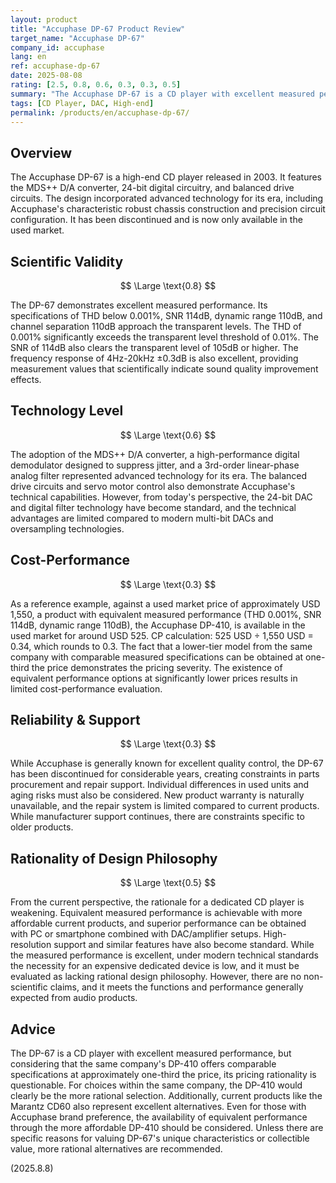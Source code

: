 ```yaml
---
layout: product
title: "Accuphase DP-67 Product Review"
target_name: "Accuphase DP-67"
company_id: accuphase
lang: en
ref: accuphase-dp-67
date: 2025-08-08
rating: [2.5, 0.8, 0.6, 0.3, 0.3, 0.5]
summary: "The Accuphase DP-67 is a CD player with excellent measured performance, but limited cost-performance evaluation due to price differences with lower-tier models of equivalent specifications."
tags: [CD Player, DAC, High-end]
permalink: /products/en/accuphase-dp-67/
---
```

## Overview

The Accuphase DP-67 is a high-end CD player released in 2003. It features the MDS++ D/A converter, 24-bit digital circuitry, and balanced drive circuits. The design incorporated advanced technology for its era, including Accuphase's characteristic robust chassis construction and precision circuit configuration. It has been discontinued and is now only available in the used market.

## Scientific Validity

$$ \Large \text{0.8} $$

The DP-67 demonstrates excellent measured performance. Its specifications of THD below 0.001%, SNR 114dB, dynamic range 110dB, and channel separation 110dB approach the transparent levels. The THD of 0.001% significantly exceeds the transparent level threshold of 0.01%. The SNR of 114dB also clears the transparent level of 105dB or higher. The frequency response of 4Hz-20kHz ±0.3dB is also excellent, providing measurement values that scientifically indicate sound quality improvement effects.

## Technology Level

$$ \Large \text{0.6} $$

The adoption of the MDS++ D/A converter, a high-performance digital demodulator designed to suppress jitter, and a 3rd-order linear-phase analog filter represented advanced technology for its era. The balanced drive circuits and servo motor control also demonstrate Accuphase's technical capabilities. However, from today's perspective, the 24-bit DAC and digital filter technology have become standard, and the technical advantages are limited compared to modern multi-bit DACs and oversampling technologies.

## Cost-Performance

$$ \Large \text{0.3} $$

As a reference example, against a used market price of approximately USD 1,550, a product with equivalent measured performance (THD 0.001%, SNR 114dB, dynamic range 110dB), the Accuphase DP-410, is available in the used market for around USD 525. CP calculation: 525 USD ÷ 1,550 USD = 0.34, which rounds to 0.3. The fact that a lower-tier model from the same company with comparable measured specifications can be obtained at one-third the price demonstrates the pricing severity. The existence of equivalent performance options at significantly lower prices results in limited cost-performance evaluation.

## Reliability & Support

$$ \Large \text{0.3} $$

While Accuphase is generally known for excellent quality control, the DP-67 has been discontinued for considerable years, creating constraints in parts procurement and repair support. Individual differences in used units and aging risks must also be considered. New product warranty is naturally unavailable, and the repair system is limited compared to current products. While manufacturer support continues, there are constraints specific to older products.

## Rationality of Design Philosophy

$$ \Large \text{0.5} $$

From the current perspective, the rationale for a dedicated CD player is weakening. Equivalent measured performance is achievable with more affordable current products, and superior performance can be obtained with PC or smartphone combined with DAC/amplifier setups. High-resolution support and similar features have also become standard. While the measured performance is excellent, under modern technical standards the necessity for an expensive dedicated device is low, and it must be evaluated as lacking rational design philosophy. However, there are no non-scientific claims, and it meets the functions and performance generally expected from audio products.

## Advice

The DP-67 is a CD player with excellent measured performance, but considering that the same company's DP-410 offers comparable specifications at approximately one-third the price, its pricing rationality is questionable. For choices within the same company, the DP-410 would clearly be the more rational selection. Additionally, current products like the Marantz CD60 also represent excellent alternatives. Even for those with Accuphase brand preference, the availability of equivalent performance through the more affordable DP-410 should be considered. Unless there are specific reasons for valuing DP-67's unique characteristics or collectible value, more rational alternatives are recommended.

(2025.8.8)
